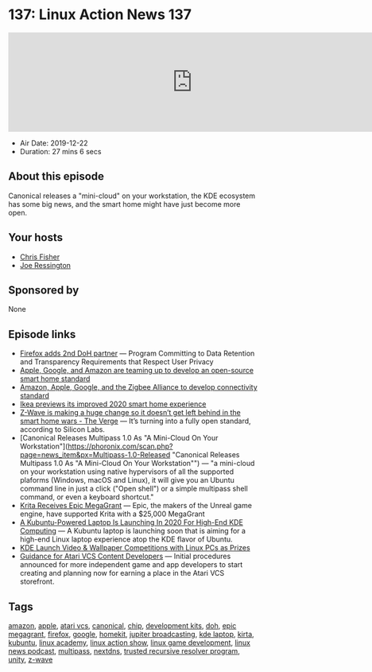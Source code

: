 # 137: Linux Action News 137

<iframe src="https://player.fireside.fm/v2/DAcK9LdX+9U-5UcAY?theme=dark" width="740" height="200" frameborder="0" scrolling="no"></iframe>

* Air Date: 2019-12-22
* Duration: 27 mins 6 secs

## About this episode

Canonical releases a "mini-cloud" on your workstation, the KDE ecosystem has some big news, and the smart home might have just become more open.

## Your hosts
* [Chris Fisher](https://linuxactionnews.com/hosts/chris)
* [Joe Ressington](https://linuxactionnews.com/hosts/joe)

## Sponsored by

None



## Episode links

  * [Firefox adds 2nd DoH partner](https://blog.mozilla.org/blog/2019/12/17/firefox-announces-new-partner-in-delivering-private-and-secure-dns-services-to-users/ "Firefox adds 2nd DoH partner") — Program Committing to Data Retention and Transparency Requirements that Respect User Privacy
  * [Apple, Google, and Amazon are teaming up to develop an open-source smart home standard](https://www.theverge.com/2019/12/18/21027890/apple-google-amazon-smart-home-standard-zigbee-connected-ip-project "Apple, Google, and Amazon are teaming up to develop an open-source smart home standard")
  * [Amazon, Apple, Google, and the Zigbee Alliance to develop connectivity standard](https://www.apple.com/newsroom/2019/12/amazon-apple-google-and-the-zigbee-alliance-to-develop-connectivity-standard/ "Amazon, Apple, Google, and the Zigbee Alliance to develop connectivity standard")
  * [Ikea previews its improved 2020 smart home experience](https://www.theverge.com/2019/12/18/21025798/ikea-home-smart-scenes-shortcut-button-onboarding-upgrade-software-price "Ikea previews its improved 2020 smart home experience")
  * [Z-Wave is making a huge change so it doesn’t get left behind in the smart home wars - The Verge](https://www.theverge.com/2019/12/19/21029661/zwave-open-standard-radios-smart-home-multiple-vendors-silicon-labs "Z-Wave is making a huge change so it doesn’t get left behind in the smart home wars - The Verge") — It’s turning into a fully open standard, according to Silicon Labs.
  * [Canonical Releases Multipass 1.0 As "A Mini-Cloud On Your Workstation"](https://phoronix.com/scan.php?page=news_item&px=Multipass-1.0-Released "Canonical Releases Multipass 1.0 As "A Mini-Cloud On Your Workstation"") — "a mini-cloud on your workstation using native hypervisors of all the supported plaforms (Windows, macOS and Linux), it will give you an Ubuntu command line in just a click ("Open shell") or a simple multipass shell command, or even a keyboard shortcut."
  * [Krita Receives Epic MegaGrant](https://krita.org/en/item/krita-receives-epic-megagrant/ "Krita Receives Epic MegaGrant") — Epic, the makers of the Unreal game engine, have supported Krita with a $25,000 MegaGrant
  * [A Kubuntu-Powered Laptop Is Launching In 2020 For High-End KDE Computing](https://www.phoronix.com/scan.php?page=news_item&px=Kubuntu-Laptop-Coming "A Kubuntu-Powered Laptop Is Launching In 2020 For High-End KDE Computing") — A Kubuntu laptop is launching soon that is aiming for a high-end Linux laptop experience atop the KDE flavor of Ubuntu.
  * [KDE Launch Video & Wallpaper Competitions with Linux PCs as Prizes](https://www.omgubuntu.co.uk/2019/12/kde-plasma-competitions-tuxedo-prizes "KDE Launch Video & Wallpaper Competitions with Linux PCs as Prizes")
  * [Guidance for Atari VCS Content Developers](https://medium.com/@atarivcs/guidance-for-atari-vcs-content-developers-go-760d5522370d "Guidance for Atari VCS Content Developers") — Initial procedures announced for more independent game and app developers to start creating and planning now for earning a place in the Atari VCS storefront.



## Tags

[amazon](https://linuxactionnews.com/tags/amazon), [apple](https://linuxactionnews.com/tags/apple), [atari vcs](https://linuxactionnews.com/tags/atari%20vcs), [canonical](https://linuxactionnews.com/tags/canonical), [chip](https://linuxactionnews.com/tags/chip), [development kits](https://linuxactionnews.com/tags/development%20kits), [doh](https://linuxactionnews.com/tags/doh), [epic megagrant](https://linuxactionnews.com/tags/epic%20megagrant), [firefox](https://linuxactionnews.com/tags/firefox), [google](https://linuxactionnews.com/tags/google), [homekit](https://linuxactionnews.com/tags/homekit), [jupiter broadcasting](https://linuxactionnews.com/tags/jupiter%20broadcasting), [kde laptop](https://linuxactionnews.com/tags/kde%20laptop), [kirta](https://linuxactionnews.com/tags/kirta), [kubuntu](https://linuxactionnews.com/tags/kubuntu), [linux academy](https://linuxactionnews.com/tags/linux%20academy), [linux action show](https://linuxactionnews.com/tags/linux%20action%20show), [linux game development](https://linuxactionnews.com/tags/linux%20game%20development), [linux news podcast](https://linuxactionnews.com/tags/linux%20news%20podcast), [multipass](https://linuxactionnews.com/tags/multipass), [nextdns](https://linuxactionnews.com/tags/nextdns), [trusted recursive resolver program](https://linuxactionnews.com/tags/trusted%20recursive%20resolver%20program), [unity](https://linuxactionnews.com/tags/unity), [z-wave](https://linuxactionnews.com/tags/z-wave)